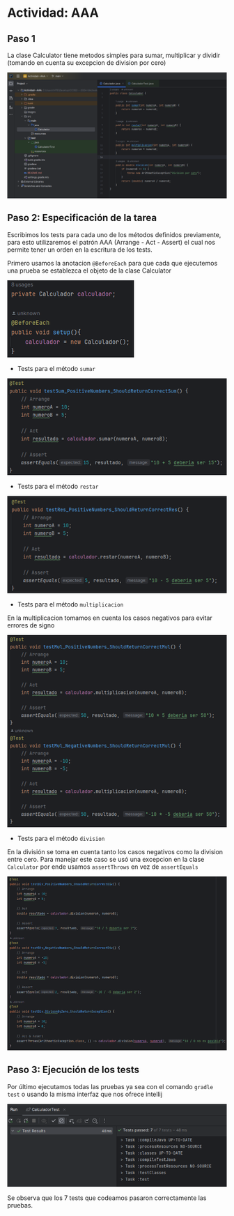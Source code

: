 # Actividad: AAA

## Paso 1

La clase Calculator tiene metodos simples para sumar, multiplicar y dividir (tomando en cuenta su excepcion de division por cero)

![](images/paso1.png)

## Paso 2: Especificación de la tarea

Escribimos los tests para cada uno de los métodos definidos previamente, para esto utilizaremos el patrón AAA (Arrange - Act - Assert) el cual nos permite tener un orden en la escritura de los tests.

Primero usamos la anotacion `@BeforeEach` para que cada que ejecutemos una prueba se establezca el objeto de la clase Calculator 

![](images/beforeEach.png)

- Tests para el método `sumar`

![](images/sumar.png)

- Tests para el método `restar`

![](images/restar.png)

- Tests para el método `multiplicacion`

En la multiplicacion tomamos en cuenta los casos negativos para evitar errores de signo

![](images/multiplicacion.png)

- Tests para el método `division`

En la división se toma en cuenta tanto los casos negativos como la division entre cero. Para manejar este caso se usó una excepcion en la clase `Calculator` por ende usamos `assertThrows` en vez de `assertEquals`

![](images/division.png)

## Paso 3: Ejecución de los tests
Por último ejecutamos todas las pruebas ya sea con el comando `gradle test` o usando la misma interfaz que nos ofrece intellij

![](images/terminal.png)

Se observa que los 7 tests que codeamos pasaron correctamente las pruebas.
